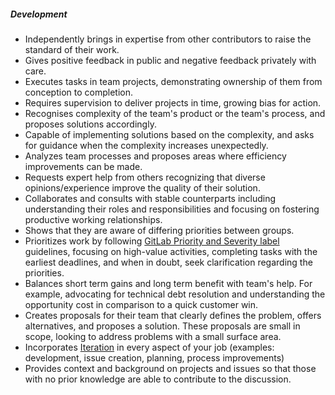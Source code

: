 ##### Development

* Independently brings in expertise from other contributors to raise the standard of their work.
* Gives positive feedback in public and negative feedback privately with care.
* Executes tasks in team projects, demonstrating ownership of them from conception to completion.
* Requires supervision to deliver projects in time, growing bias for action.
* Recognises complexity of the team's product or the team's process, and proposes solutions accordingly.
* Capable of implementing solutions based on the complexity, and asks for guidance when the complexity increases unexpectedly.
* Analyzes team processes and proposes areas where efficiency improvements can be made.
* Requests expert help from others recognizing that diverse opinions/experience improve the quality of their solution.
* Collaborates and consults with stable counterparts including understanding their roles and responsibilities and focusing on fostering productive working relationships.
* Shows that they are aware of differing priorities between groups.
* Prioritizes work by following [GitLab Priority and Severity label](/handbook/engineering/infrastructure/engineering-productivity/issue-triage/#priority) guidelines, focusing on high-value activities, completing tasks with the earliest deadlines, and when in doubt, seek clarification regarding the priorities.
* Balances short term gains and long term benefit with team's help. For example, advocating for technical debt resolution and understanding the opportunity cost in comparison to a quick customer win.
* Creates proposals for their team that clearly defines the problem, offers alternatives, and proposes a solution. These proposals are small in scope, looking to address problems with a small surface area.
* Incorporates [Iteration](/handbook/values/#iteration) in every aspect of your job (examples: development, issue creation, planning, process improvements)
* Provides context and background on projects and issues so that those with no prior knowledge are able to contribute to the discussion.
